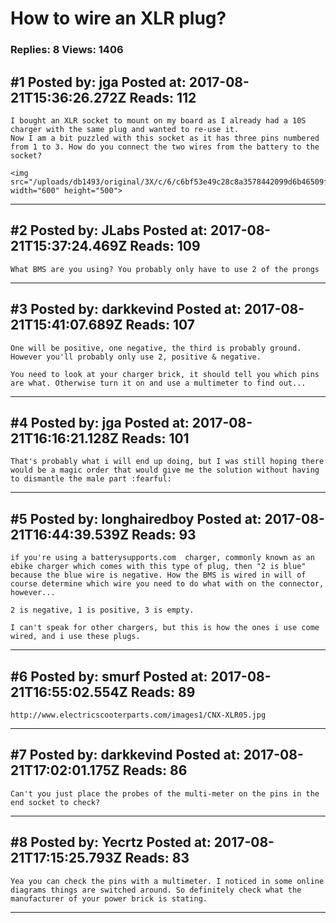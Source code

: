 # How to wire an XLR plug?

### Replies: 8 Views: 1406

## \#1 Posted by: jga Posted at: 2017-08-21T15:36:26.272Z Reads: 112

```
I bought an XLR socket to mount on my board as I already had a 10S charger with the same plug and wanted to re-use it.
Now I am a bit puzzled with this socket as it has three pins numbered from 1 to 3. How do you connect the two wires from the battery to the socket?

<img src="/uploads/db1493/original/3X/c/6/c6bf53e49c28c8a3578442099d6b46509f69905d.jpg" width="600" height="500">
```

---
## \#2 Posted by: JLabs Posted at: 2017-08-21T15:37:24.469Z Reads: 109

```
What BMS are you using? You probably only have to use 2 of the prongs
```

---
## \#3 Posted by: darkkevind Posted at: 2017-08-21T15:41:07.689Z Reads: 107

```
One will be positive, one negative, the third is probably ground.
However you'll probably only use 2, positive & negative.

You need to look at your charger brick, it should tell you which pins are what. Otherwise turn it on and use a multimeter to find out...
```

---
## \#4 Posted by: jga Posted at: 2017-08-21T16:16:21.128Z Reads: 101

```
That's probably what i will end up doing, but I was still hoping there would be a magic order that would give me the solution without having to dismantle the male part :fearful:
```

---
## \#5 Posted by: longhairedboy Posted at: 2017-08-21T16:44:39.539Z Reads: 93

```
if you're using a batterysupports.com  charger, commonly known as an ebike charger which comes with this type of plug, then "2 is blue" because the blue wire is negative. How the BMS is wired in will of course determine which wire you need to do what with on the connector, however...

2 is negative, 1 is positive, 3 is empty. 

I can't speak for other chargers, but this is how the ones i use come wired, and i use these plugs.
```

---
## \#6 Posted by: smurf Posted at: 2017-08-21T16:55:02.554Z Reads: 89

```
http://www.electricscooterparts.com/images1/CNX-XLR05.jpg
```

---
## \#7 Posted by: darkkevind Posted at: 2017-08-21T17:02:01.175Z Reads: 86

```
Can't you just place the probes of the multi-meter on the pins in the end socket to check?
```

---
## \#8 Posted by: Yecrtz Posted at: 2017-08-21T17:15:25.793Z Reads: 83

```
Yea you can check the pins with a multimeter. I noticed in some online diagrams things are switched around. So definitely check what the manufacturer of your power brick is stating.
```

---
